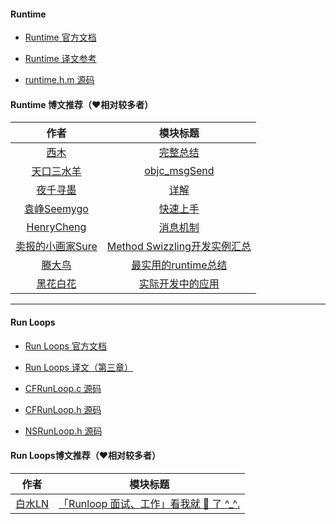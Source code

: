 

#### Runtime

- [Runtime 官方文档](https://developer.apple.com/documentation/objectivec/objective_c_runtime#//apple_ref/c/func/class_getName)


- [Runtime 译文参考](http://www.jianshu.com/p/f73ea068efd2)


- [runtime.h.m 源码](https://github.com/CoderLN/Framework-Codeidea/blob/master/Framework-Codeidea/LNOtherFrameworks-Annotations/Runtime/runtime.h)
 




#### Runtime 博文推荐（❤️相对较多者）




| 作者 | 模块标题 |
|:-:| :-:|
| [西木]() | [完整总结](http://www.jianshu.com/p/6b905584f536)  |
| [天口三水羊]() | [objc_msgSend](http://www.jianshu.com/p/9e1bc8d890f9)  |
| [夜千寻墨]() |  [详解](http://www.jianshu.com/p/46dd81402f63)  |
| [袁峥Seemygo]() | [快速上手](http://www.jianshu.com/p/e071206103a4)  |
| [HenryCheng]() | [消息机制](http://www.jianshu.com/p/f6300eb3ec3d)  |
| [卖报的小画家Sure]() | [Method Swizzling开发实例汇总](http://www.jianshu.com/p/f6dad8e1b848 ) |
| [滕大鸟]() | [最实用的runtime总结](http://www.jianshu.com/p/ab966e8a82e2)  |
| [黑花白花]() | [实际开发中的应用](http://www.jianshu.com/p/851b21870d91)  | 








***


#### Run Loops

- [Run Loops 官方文档](https://developer.apple.com/library/content/documentation/Cocoa/Conceptual/Multithreading/RunLoopManagement/RunLoopManagement.html)


- [Run Loops 译文（第三章）](https://github.com/CustomPBWaters/Apple-GitHub-NewIdea/blob/master/library%26Apple-SourceAnnotation/Apple译文/多线程编程指南.pdf)


- [CFRunLoop.c 源码](https://github.com/CoderLN/Framework-Codeidea/blob/master/Framework-Codeidea/LNFoundation-Annotations/RunLoop/CFRunLoop.c)

- [CFRunLoop.h 源码](https://github.com/CoderLN/Framework-Codeidea/blob/master/Framework-Codeidea/LNFoundation-Annotations/RunLoop/CFRunLoop.h)

- [NSRunLoop.h 源码](https://github.com/CoderLN/Framework-Codeidea/blob/master/Framework-Codeidea/LNFoundation-Annotations/RunLoop/NSRunLoop.h)




#### Run Loops博文推荐（❤️相对较多者）


| 作者 | 模块标题 |
|:-:| :-:|
| [白水LN]() | [「Runloop 面试、工作」看我就 🐒 了 ^_^.](https://githubidea.github.io/iOSNET/runloop.html)  |
 
  